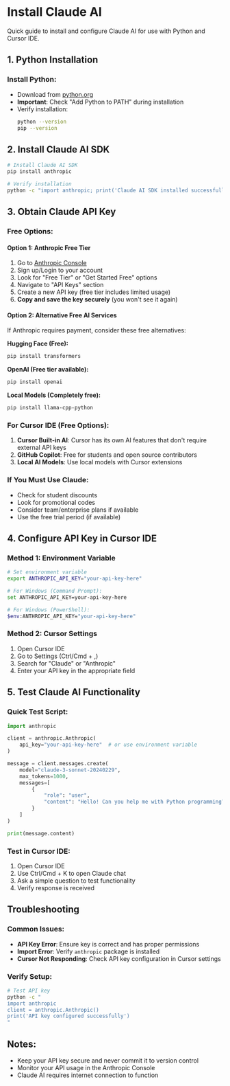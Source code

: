 # Install Claude AI

Quick guide to install and configure Claude AI for use with Python and Cursor IDE.

## 1. Python Installation

### Install Python:
- Download from [python.org](https://www.python.org/downloads/)
- **Important**: Check "Add Python to PATH" during installation
- Verify installation:
  ```bash
  python --version
  pip --version
  ```

## 2. Install Claude AI SDK

```bash
# Install Claude AI SDK
pip install anthropic

# Verify installation
python -c "import anthropic; print('Claude AI SDK installed successfully')"
```

## 3. Obtain Claude API Key

### Free Options:

#### Option 1: Anthropic Free Tier
1. Go to [Anthropic Console](https://console.anthropic.com/)
2. Sign up/Login to your account
3. Look for "Free Tier" or "Get Started Free" options
4. Navigate to "API Keys" section
5. Create a new API key (free tier includes limited usage)
6. **Copy and save the key securely** (you won't see it again)

#### Option 2: Alternative Free AI Services
If Anthropic requires payment, consider these free alternatives:

**Hugging Face (Free):**
```bash
pip install transformers
```

**OpenAI (Free tier available):**
```bash
pip install openai
```

**Local Models (Completely free):**
```bash
pip install llama-cpp-python
```

### For Cursor IDE (Free Options):
1. **Cursor Built-in AI**: Cursor has its own AI features that don't require external API keys
2. **GitHub Copilot**: Free for students and open source contributors
3. **Local AI Models**: Use local models with Cursor extensions

### If You Must Use Claude:
- Check for student discounts
- Look for promotional codes
- Consider team/enterprise plans if available
- Use the free trial period (if available)

## 4. Configure API Key in Cursor IDE

### Method 1: Environment Variable
```bash
# Set environment variable
export ANTHROPIC_API_KEY="your-api-key-here"

# For Windows (Command Prompt):
set ANTHROPIC_API_KEY=your-api-key-here

# For Windows (PowerShell):
$env:ANTHROPIC_API_KEY="your-api-key-here"
```

### Method 2: Cursor Settings
1. Open Cursor IDE
2. Go to Settings (Ctrl/Cmd + ,)
3. Search for "Claude" or "Anthropic"
4. Enter your API key in the appropriate field

## 5. Test Claude AI Functionality

### Quick Test Script:
```python
import anthropic

client = anthropic.Anthropic(
    api_key="your-api-key-here"  # or use environment variable
)

message = client.messages.create(
    model="claude-3-sonnet-20240229",
    max_tokens=1000,
    messages=[
        {
            "role": "user",
            "content": "Hello! Can you help me with Python programming?"
        }
    ]
)

print(message.content)
```

### Test in Cursor IDE:
1. Open Cursor IDE
2. Use Ctrl/Cmd + K to open Claude chat
3. Ask a simple question to test functionality
4. Verify response is received

## Troubleshooting

### Common Issues:
- **API Key Error**: Ensure key is correct and has proper permissions
- **Import Error**: Verify `anthropic` package is installed
- **Cursor Not Responding**: Check API key configuration in Cursor settings

### Verify Setup:
```bash
# Test API key
python -c "
import anthropic
client = anthropic.Anthropic()
print('API key configured successfully')
"
```

## Notes:
- Keep your API key secure and never commit it to version control
- Monitor your API usage in the Anthropic Console
- Claude AI requires internet connection to function
